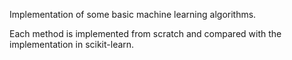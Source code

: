 Implementation of some basic machine learning algorithms.

Each method is implemented from scratch and compared with the implementation in scikit-learn.


